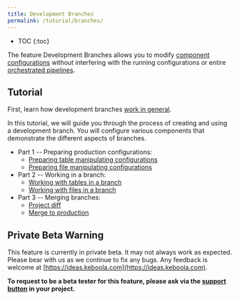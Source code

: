 ```yaml
---
title: Development Branches
permalink: /tutorial/branches/
---
```


* TOC
{:toc}
  
The feature Development Branches allows you to modify [component configurations](/components/) 
without interfering with the running configurations or entire [orchestrated pipelines](/orchestrator/).

## Tutorial
First, learn how development branches [work in general](/components/branches/).

In this tutorial, we will guide you through the process of creating and using a development branch. You will configure 
various components that demonstrate the different aspects of branches.

* Part 1 -- Preparing production configurations:
  * [Preparing table manipulating configurations](/tutorial/branches/prepare-tables/)
  * [Preparing file manipulating configurations](/tutorial/branches/prepare-files/)
* Part 2 -- Working in a branch: 
  * [Working with tables in a branch](/tutorial/branches/tables-in-branch)
  * [Working with files in a branch](/tutorial/branches/files-in-branch)
* Part 3 -- Merging branches:
  * [Project diff](/tutorial/branches/project-diff/)
  * [Merge to production](/tutorial/branches/merge-to-production/)

## Private Beta Warning
This feature is currently in private beta. It may not always work as expected. Please bear with us as we continue to fix any 
bugs. Any feedback is welcome at [https://ideas.keboola.com](https://ideas.keboola.com).

**To request to be a beta tester for this feature, please ask via the [support button](/management/support/) 
in your project.**
